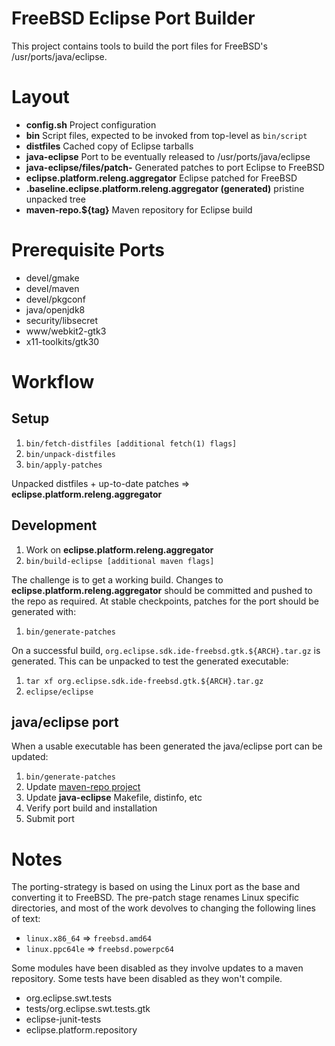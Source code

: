 # FreeBSD Eclipse Port Builder

This project contains tools to build the port files for
FreeBSD's /usr/ports/java/eclipse.

# Layout

* **config.sh** Project configuration
* **bin** Script files, expected to be invoked from top-level as `bin/script`
* **distfiles** Cached copy of Eclipse tarballs
* **java-eclipse** Port to be eventually released to /usr/ports/java/eclipse
* **java-eclipse/files/patch-** Generated patches to port Eclipse to FreeBSD
* **eclipse.platform.releng.aggregator** Eclipse patched for FreeBSD
* **.baseline.eclipse.platform.releng.aggregator (generated)** pristine unpacked tree
* **maven-repo.${tag}** Maven repository for Eclipse build

# Prerequisite Ports

* devel/gmake
* devel/maven
* devel/pkgconf
* java/openjdk8
* security/libsecret
* www/webkit2-gtk3
* x11-toolkits/gtk30

# Workflow

## Setup

1. `bin/fetch-distfiles [additional fetch(1) flags]`
1. `bin/unpack-distfiles`
1. `bin/apply-patches`

Unpacked distfiles + up-to-date patches => **eclipse.platform.releng.aggregator**

## Development

1. Work on **eclipse.platform.releng.aggregator**
1. `bin/build-eclipse [additional maven flags]` 

The challenge is to get a working build. Changes to
**eclipse.platform.releng.aggregator** should be committed and pushed to
the repo as required. At stable checkpoints, patches for the port should
be generated with:

1. `bin/generate-patches`

On a successful build, `org.eclipse.sdk.ide-freebsd.gtk.${ARCH}.tar.gz` is
generated. This can be unpacked to test the generated executable:

1. `tar xf org.eclipse.sdk.ide-freebsd.gtk.${ARCH}.tar.gz`
2. `eclipse/eclipse`

## java/eclipse port

When a usable executable has been generated the java/eclipse port can be
updated:

1. `bin/generate-patches`
1. Update [maven-repo project](https://github.com/daemonblade/maven-repo)
1. Update **java-eclipse** Makefile, distinfo, etc
1. Verify port build and installation
1. Submit port

# Notes

The porting-strategy is based on using the Linux port as the
base and converting it to FreeBSD. The pre-patch stage renames
Linux specific directories, and most of the work devolves to
changing the following lines of text:
* `linux.x86_64` => `freebsd.amd64`
* `linux.ppc64le` => `freebsd.powerpc64`

Some modules have been disabled as they involve updates to a
maven repository. Some tests have been disabled as they won't
compile.
* org.eclipse.swt.tests
* tests/org.eclipse.swt.tests.gtk
* eclipse-junit-tests
* eclipse.platform.repository
